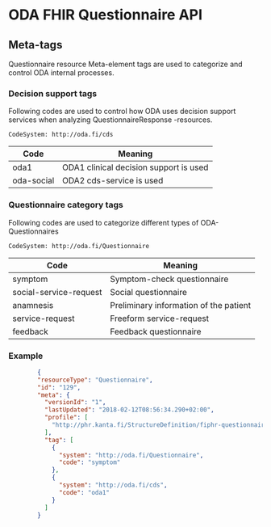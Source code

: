 # ODA FHIR Questionnaire API

## Meta-tags

Questionnaire resource Meta-element tags are used to categorize and control ODA internal processes.

### Decision support tags

Following codes are used to control how ODA uses decision support services when analyzing QuestionnaireResponse -resources. 

`CodeSystem: http://oda.fi/cds`

| Code          | Meaning     |
| ------------- |-------------|
| oda1      | ODA1 clinical decision support is used |
| oda-social| ODA2 cds-service is used|


### Questionnaire category tags

Following codes are used to categorize different types of ODA-Questionnaires

`CodeSystem: http://oda.fi/Questionnaire`

| Code          | Meaning     |
| ------------- |-------------|
| symptom      | Symptom-check questionnaire |
| social-service-request | Social questionnaire |
| anamnesis | Preliminary information of the patient |
| service-request | Freeform service-request |
| feedback | Feedback questionnaire|



### Example

```json 
        {
        "resourceType": "Questionnaire",
        "id": "129",
        "meta": {
          "versionId": "1",
          "lastUpdated": "2018-02-12T08:56:34.290+02:00",
          "profile": [
            "http://phr.kanta.fi/StructureDefinition/fiphr-questionnaire-stu3"
          ],
          "tag": [
            {
              "system": "http://oda.fi/Questionnaire",
              "code": "symptom"
            },
            {
              "system": "http://oda.fi/cds",
              "code": "oda1"
            }
          ]
        }
```
